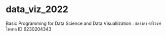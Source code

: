 # data_viz_2022
Basic Programming for Data Science and Data Visuallization : ชลธาดา ดำริวงษ์ไพศาล ID 6230204343
